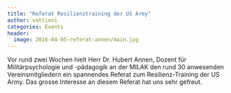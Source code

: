 ```yaml
---
title: "Referat Resilienztraining der US Army"
author: vattioni
categories: Events
header:
  image: 2016-04-05-referat-annen/main.jpg
---
```


Vor rund zwei Wochen hielt Herr Dr. Hubert Annen, Dozent für Militärpsychologie
und -pädagogik an der MILAK den rund 30 anwesenden Vereinsmitgliedern ein spannendes
Referat zum Resilienz-Training der US Army. Das grosse Interesse an diesem Referat
hat uns sehr gefreut.

